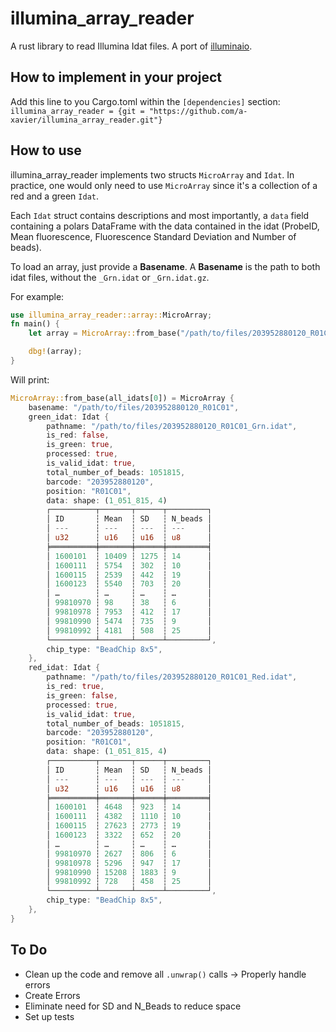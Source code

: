 # illumina_array_reader
A rust library to read Illumina Idat files. A port of [illuminaio](https://f1000research.com/articles/2-264/v1).

## How to implement in your project 
Add this line to you Cargo.toml within the ```[dependencies]``` section:  
```illumina_array_reader = {git = "https://github.com/a-xavier/illumina_array_reader.git"}```

## How to use
illumina_array_reader implements two structs ```MicroArray``` and ```Idat```. In practice, one would only need to use ```MicroArray``` since it's a collection of a red and a green ```Idat```.

Each ```Idat``` struct contains descriptions and most importantly, a ```data``` field containing a polars DataFrame with the data contained in the idat (ProbeID, Mean fluorescence, Fluorescence Standard Deviation and Number of beads).

To load an array, just provide a **Basename**. A **Basename** is the path to both idat files, without the ```_Grn.idat``` or ```_Grn.idat.gz```.

For example:  
```rust
use illumina_array_reader::array::MicroArray;
fn main() {
    let array = MicroArray::from_base("/path/to/files/203952880120_R01C01");

    dbg!(array);
}
```

Will print:

```rust
MicroArray::from_base(all_idats[0]) = MicroArray {
    basename: "/path/to/files/203952880120_R01C01",
    green_idat: Idat {
        pathname: "/path/to/files/203952880120_R01C01_Grn.idat",
        is_red: false,
        is_green: true,
        processed: true,
        is_valid_idat: true,
        total_number_of_beads: 1051815,
        barcode: "203952880120",
        position: "R01C01",
        data: shape: (1_051_815, 4)
        ┌──────────┬───────┬──────┬─────────┐
        │ ID       ┆ Mean  ┆ SD   ┆ N_beads │
        │ ---      ┆ ---   ┆ ---  ┆ ---     │
        │ u32      ┆ u16   ┆ u16  ┆ u8      │
        ╞══════════╪═══════╪══════╪═════════╡
        │ 1600101  ┆ 10409 ┆ 1275 ┆ 14      │
        │ 1600111  ┆ 5754  ┆ 302  ┆ 10      │
        │ 1600115  ┆ 2539  ┆ 442  ┆ 19      │
        │ 1600123  ┆ 5540  ┆ 703  ┆ 20      │
        │ …        ┆ …     ┆ …    ┆ …       │
        │ 99810970 ┆ 98    ┆ 38   ┆ 6       │
        │ 99810978 ┆ 7953  ┆ 412  ┆ 17      │
        │ 99810990 ┆ 5474  ┆ 735  ┆ 9       │
        │ 99810992 ┆ 4181  ┆ 508  ┆ 25      │
        └──────────┴───────┴──────┴─────────┘,
        chip_type: "BeadChip 8x5",
    },
    red_idat: Idat {
        pathname: "/path/to/files/203952880120_R01C01_Red.idat",
        is_red: true,
        is_green: false,
        processed: true,
        is_valid_idat: true,
        total_number_of_beads: 1051815,
        barcode: "203952880120",
        position: "R01C01",
        data: shape: (1_051_815, 4)
        ┌──────────┬───────┬──────┬─────────┐
        │ ID       ┆ Mean  ┆ SD   ┆ N_beads │
        │ ---      ┆ ---   ┆ ---  ┆ ---     │
        │ u32      ┆ u16   ┆ u16  ┆ u8      │
        ╞══════════╪═══════╪══════╪═════════╡
        │ 1600101  ┆ 4648  ┆ 923  ┆ 14      │
        │ 1600111  ┆ 4382  ┆ 1110 ┆ 10      │
        │ 1600115  ┆ 27623 ┆ 2773 ┆ 19      │
        │ 1600123  ┆ 3322  ┆ 652  ┆ 20      │
        │ …        ┆ …     ┆ …    ┆ …       │
        │ 99810970 ┆ 2627  ┆ 806  ┆ 6       │
        │ 99810978 ┆ 5296  ┆ 947  ┆ 17      │
        │ 99810990 ┆ 15208 ┆ 1883 ┆ 9       │
        │ 99810992 ┆ 728   ┆ 458  ┆ 25      │
        └──────────┴───────┴──────┴─────────┘,
        chip_type: "BeadChip 8x5",
    },
}


```

## To Do

- Clean up the code and remove all ```.unwrap()``` calls -> Properly handle errors
- Create Errors
- Eliminate need for SD and N_Beads to reduce space
- Set up tests
